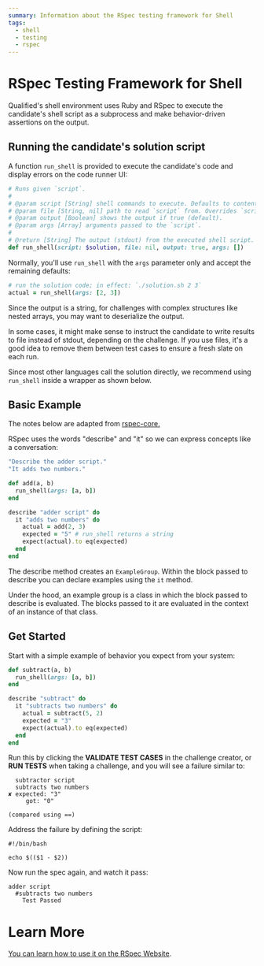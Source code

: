 ```yaml
---
summary: Information about the RSpec testing framework for Shell
tags:
  - shell
  - testing
  - rspec
---
```


# RSpec Testing Framework for Shell

Qualified's shell environment uses Ruby and RSpec to execute the candidate's shell script as a subprocess and make behavior-driven assertions on the output.

## Running the candidate's solution script

A function `run_shell` is provided to execute the candidate's code and display errors on the code runner UI:

```ruby
# Runs given `script`.
#
# @param script [String] shell commands to execute. Defaults to contents of `solution`.
# @param file [String, nil] path to read `script` from. Overrides `script` if given.
# @param output [Boolean] shows the output if true (default).
# @param args [Array] arguments passed to the `script`.
#
# @return [String] The output (stdout) from the executed shell script.
def run_shell(script: $solution, file: nil, output: true, args: [])
```

Normally, you'll use `run_shell` with the `args` parameter only and accept the remaining defaults:

```ruby
# run the solution code; in effect: `./solution.sh 2 3`
actual = run_shell(args: [2, 3])
```

Since the output is a string, for challenges with complex structures like nested arrays, you may want to deserialize the output.

In some cases, it might make sense to instruct the candidate to write results to file instead of stdout, depending on the challenge. If you use files, it's a good idea to remove them between test cases to ensure a fresh slate on each run.

Since most other languages call the solution directly, we recommend using `run_shell` inside a wrapper as shown below.

## Basic Example

The notes below are adapted from [rspec-core.](https://rspec.info/documentation/3.3/rspec-core/)

RSpec uses the words "describe" and "it" so we can express concepts like a conversation:

```ruby
"Describe the adder script."
"It adds two numbers."
```

```ruby
def add(a, b)
  run_shell(args: [a, b])
end

describe "adder script" do
  it "adds two numbers" do
    actual = add(2, 3)
    expected = "5" # run_shell returns a string
    expect(actual).to eq(expected)
  end
end
```

The describe method creates an `ExampleGroup`. Within the block passed to describe you can declare examples using the `it` method.

Under the hood, an example group is a class in which the block passed to describe is evaluated. The blocks passed to it are evaluated in the context of an instance of that class.

## Get Started

Start with a simple example of behavior you expect from your system:

```ruby
def subtract(a, b)
  run_shell(args: [a, b])
end

describe "subtract" do
  it "subtracts two numbers" do
    actual = subtract(5, 2)
    expected = "3"
    expect(actual).to eq(expected)
  end
end
```

Run this by clicking the **VALIDATE TEST CASES** in the challenge creator, or **RUN TESTS** when taking a challenge, and you will see a failure similar to:

```
  subtractor script
  subtracts two numbers
✘ expected: "3"
     got: "0"

(compared using ==)
```

Address the failure by defining the script:

```
#!/bin/bash

echo $(($1 - $2))
```

Now run the spec again, and watch it pass:

```
adder script
  #subtracts two numbers
    Test Passed
```

# Learn More

[You can learn how to use it on the RSpec Website](https://rspec.info/).
